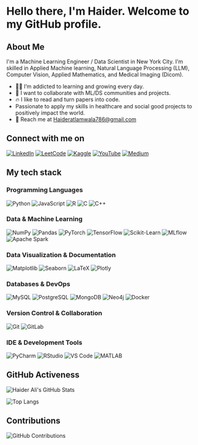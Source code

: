 # Hello there, I'm Haider. Welcome to my GitHub profile.

## About Me

I'm a Machine Learning Engineer / Data Scientist in New York City. I'm skilled in Applied Machine learning, Natural Language Processing (LLM), Computer Vision, Applied Mathematics, and Medical Imaging (Dicom).

- 👨‍💻 I’m addicted to learning and growing every day.
- 🦾 I want to collaborate with ML/DS communities and projects.
- 🔥 I like to read and turn papers into code.
- Passionate to apply my skills in healthcare and social good projects to positively impact the world.
- 📧 Reach me at [Haideratlamwala786@gmail.com](mailto:Haideratlamwala786@gmail.com)

## Connect with me on

[![LinkedIn](https://img.shields.io/badge/-LinkedIn-blue)](https://www.linkedin.com/in/your-profile)
[![LeetCode](https://img.shields.io/badge/-LeetCode-yellow)](https://leetcode.com/your-profile)
[![Kaggle](https://img.shields.io/badge/-Kaggle-blue)](https://www.kaggle.com/your-profile)
[![YouTube](https://img.shields.io/badge/-YouTube-red)](https://www.youtube.com/your-channel)
[![Medium](https://img.shields.io/badge/-Medium-black)](https://medium.com/@your-profile)

## My tech stack

### Programming Languages
![Python](https://img.shields.io/badge/-Python-blue)
![JavaScript](https://img.shields.io/badge/-JavaScript-yellow)
![R](https://img.shields.io/badge/-R-blue)
![C](https://img.shields.io/badge/-C-blue)
![C++](https://img.shields.io/badge/-C++-blue)

### Data & Machine Learning
![NumPy](https://img.shields.io/badge/-NumPy-blue)
![Pandas](https://img.shields.io/badge/-Pandas-purple)
![PyTorch](https://img.shields.io/badge/-PyTorch-orange)
![TensorFlow](https://img.shields.io/badge/-TensorFlow-orange)
![Scikit-Learn](https://img.shields.io/badge/-Scikit--Learn-blue)
![MLflow](https://img.shields.io/badge/-MLflow-blue)
![Apache Spark](https://img.shields.io/badge/-Apache%20Spark-orange)

### Data Visualization & Documentation
![Matplotlib](https://img.shields.io/badge/-Matplotlib-blue)
![Seaborn](https://img.shields.io/badge/-Seaborn-blue)
![LaTeX](https://img.shields.io/badge/-LaTeX-blue)
![Plotly](https://img.shields.io/badge/-Plotly-green)

### Databases & DevOps
![MySQL](https://img.shields.io/badge/-MySQL-blue)
![PostgreSQL](https://img.shields.io/badge/-PostgreSQL-blue)
![MongoDB](https://img.shields.io/badge/-MongoDB-green)
![Neo4j](https://img.shields.io/badge/-Neo4j-blue)
![Docker](https://img.shields.io/badge/-Docker-blue)

### Version Control & Collaboration
![Git](https://img.shields.io/badge/-Git-orange)
![GitLab](https://img.shields.io/badge/-GitLab-orange)

### IDE & Development Tools
![PyCharm](https://img.shields.io/badge/-PyCharm-black)
![RStudio](https://img.shields.io/badge/-RStudio-blue)
![VS Code](https://img.shields.io/badge/-VS%20Code-blue)
![MATLAB](https://img.shields.io/badge/-MATLAB-blue)

## GitHub Activeness

![Haider Ali's GitHub Stats](https://github-readme-stats.vercel.app/api?username=Mirfaisal72&show_icons=true&theme=radical)

![Top Langs](https://github-readme-stats.vercel.app/api/top-langs/?username=Mirfaisal72&layout=compact&theme=radical)

## Contributions

![GitHub Contributions](https://github-contribution-stats.vercel.app/api/?username=Mirfaisal72)

